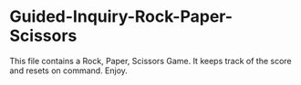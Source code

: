 # Guided-Inquiry-Rock-Paper-Scissors

This file contains a Rock, Paper, Scissors Game.
It keeps track of the score and resets on command. 
Enjoy.
